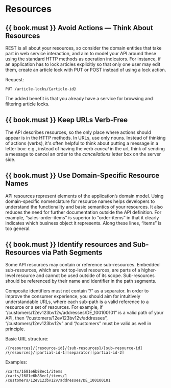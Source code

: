 # Resources

## {{ book.must }} Avoid Actions — Think About Resources

REST is all about your resources, so consider the domain entities that take part in web service interaction, and aim to model your API around these using the standard HTTP methods as operation indicators. For instance, if an application has to lock articles explicitly so that only one user may edit them, create an article lock with PUT or POST instead of using a lock action.

Request:

    PUT /article-locks/{article-id}

The added benefit is that you already have a service for browsing and filtering article locks.

## {{ book.must }} Keep URLs Verb-Free

The API describes resources, so the only place where actions should appear is in the HTTP methods.
In URLs, use only nouns. Instead of thinking of actions (verbs), it's often helpful to think about putting a message in a letter box: e.g., instead of having the verb *cancel* in the url, think of sending a message to cancel an order to the *cancellations* letter box on the server side.

## {{ book.must }} Use Domain-Specific Resource Names

API resources represent elements of the application’s domain model. Using domain-specific nomenclature for resource names helps developers to understand the functionality and basic semantics of your resources. It also reduces the need for further documentation outside the API definition. For example, “sales-order-items” is superior to “order-items” in that it clearly indicates which business object it represents. Along these lines, “items” is too general.

## {{ book.must }} Identify resources and Sub-Resources via Path Segments

Some API resources may contain or reference sub-resources. Embedded sub-resources, which are not top-level resources,
are parts of a higher-level resource and cannot be used outside of its scope. Sub-resources should be referenced
by their name and identifier in the path segments.

Composite identifiers must not contain “/” as a separator. In order to improve the consumer experience, you should
aim for intuitively understandable URLs, where each sub-path is a valid reference to a resource or a set of resources.
For example, if “/customers/12ev123bv12v/addresses/DE\_100100101” is a valid path of your API, then
“/customers/12ev123bv12v/addresses”, “/customers/12ev123bv12v” and “/customers” must be valid as well in principle.

Basic URL structure:

    /{resources}/[resource-id]/{sub-resources}/[sub-resource-id]
    /{resources}/[partial-id-1][separator][partial-id-2]

Examples:

    /carts/1681e6b88ec1/items
    /carts/1681e6b88ec1/items/1
    /customers/12ev123bv12v/addresses/DE_100100101
